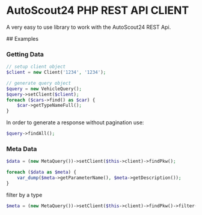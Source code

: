 # AutoScout24 PHP REST API CLIENT

A very easy to use library to work with the AutoScout24 REST Api.

## Examples

### Getting Data

```php
// setup client object
$client = new Client('1234', '1234');

// generate query object
$query = new VehicleQuery();
$query->setClient($client);
foreach ($cars->find() as $car) {
    $car->getTypeNameFull();
}
```

In order to generate a response without pagination use:

```php
$query->findAll();
```


### Meta Data

```php
$data = (new MetaQuery())->setClient($this->client)->findPkw();

foreach ($data as $meta) {
    var_dump($meta->getParameterName(), $meta->getDescription());
}
```

filter by a type

```php
$meta = (new MetaQuery())->setClient($this->client)->findPkw()->filter('sort');
```
